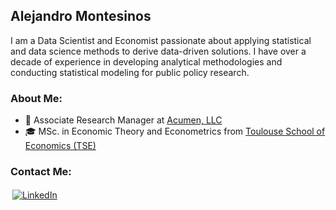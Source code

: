 ## Alejandro Montesinos 

I am a Data Scientist and Economist passionate about applying statistical and data science methods to derive data-driven solutions. I have over a decade of experience in developing analytical methodologies and conducting statistical modeling for public policy research.


### About Me:
- 🏢 Associate Research Manager at [Acumen, LLC](https://www.acumenllc.com)
- :mortar_board: MSc. in Economic Theory and Econometrics from [Toulouse School of Economics (TSE)](https://www.tse-fr.eu)


### Contact Me:
<p align="left">
  <a href="https://www.linkedin.com/in/alejandro-montesinos/">
    <img src="https://raw.githubusercontent.com/MikeCodesDotNET/MikeCodesDotNET/a8abbf37441f3253f74ea255a47f289208d7568c/Resources/linkedIn.svg" alt="LinkedIn" style="vertical-align:top; margin:3px">
  </a>
</p>

